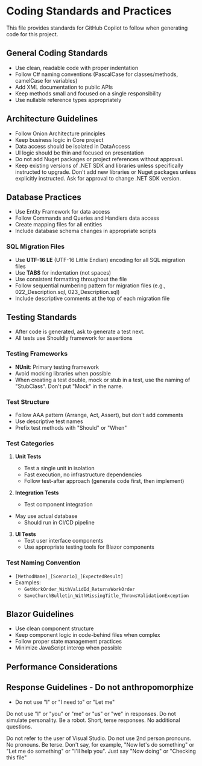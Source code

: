 # Coding Standards and Practices

This file provides standards for GitHub Copilot to follow when generating code for this project.

## General Coding Standards

- Use clean, readable code with proper indentation
- Follow C# naming conventions (PascalCase for classes/methods, camelCase for variables)
- Add XML documentation to public APIs
- Keep methods small and focused on a single responsibility
- Use nullable reference types appropriately

## Architecture Guidelines

- Follow Onion Architecture principles
- Keep business logic in Core project
- Data access should be isolated in DataAccess
- UI logic should be thin and focused on presentation
- Do not add Nuget packages or project references without approval.
- Keep existing versions of .NET SDK and libraries unless specifically instructed to upgrade. Don't add new libraries or Nuget packages unless explicitly instructed. Ask for approval to change .NET SDK version.

## Database Practices

- Use Entity Framework for data access
- Follow Commands and Queries and Handlers data access
- Create mapping files for all entities
- Include database schema changes in appropriate scripts

### SQL Migration Files
- Use **UTF-16 LE** (UTF-16 Little Endian) encoding for all SQL migration files
- Use **TABS** for indentation (not spaces)
- Use consistent formatting throughout the file
- Follow sequential numbering pattern for migration files (e.g., 022_Description.sql, 023_Description.sql)
- Include descriptive comments at the top of each migration file

## Testing Standards
- After code is generated, ask to generate a test next.
- All tests use Shouldly framework for assertions

### Testing Frameworks
- **NUnit**: Primary testing framework
- Avoid mocking libraries when possible
- When creating a test double, mock or stub in a test, use the naming of "StubClass". Don't put "Mock" in the name.

### Test Structure
- Follow AAA pattern (Arrange, Act, Assert), but don't add comments
- Use descriptive test names
- Prefix test methods with "Should" or "When"

### Test Categories
1. **Unit Tests**
   - Test a single unit in isolation
   - Fast execution, no infrastructure dependencies
   - Follow test-after approach (generate code first, then implement)

2. **Integration Tests**
   - Test component integration
 - May use actual database
   - Should run in CI/CD pipeline

3. **UI Tests**
   - Test user interface components
   - Use appropriate testing tools for Blazor components

### Test Naming Convention
- `[MethodName]_[Scenario]_[ExpectedResult]`
- Examples: 
  - `GetWorkOrder_WithValidId_ReturnsWorkOrder`
  - `SaveChurchBulletin_WithMissingTitle_ThrowsValidationException`

## Blazor Guidelines

- Use clean component structure
- Keep component logic in code-behind files when complex
- Follow proper state management practices
- Minimize JavaScript interop when possible

## Performance Considerations

## Response Guidelines - Do not anthropomorphize

- Do not use "I" or "I need to" or "Let me"

Do not use "I" or "you" or "me" or "us" or "we" in responses. Do not simulate personality. Be a robot. Short, terse responses.  No additional questions.

Do not refer to the user of Visual Studio. Do not use 2nd person pronouns. No pronouns. Be terse. Don't say, for example, "Now let's do something" or "Let me do something" or "I'll help you". Just say "Now doing" or "Checking this file"
